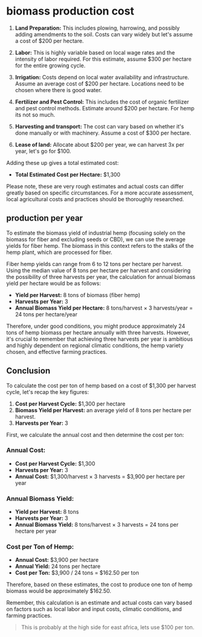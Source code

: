 

# biomass production cost

1. **Land Preparation:** This includes plowing, harrowing, and possibly adding amendments to the soil. Costs can vary widely but let's assume a cost of $200 per hectare.

2. **Labor:** This is highly variable based on local wage rates and the intensity of labor required. For this estimate, assume $300 per hectare for the entire growing cycle.

3. **Irrigation:** Costs depend on local water availability and infrastructure. Assume an average cost of $200 per hectare. Locations need to be chosen where there is good water.

4. **Fertilizer and Pest Control:** This includes the cost of organic fertilizer and pest control methods. Estimate around $200 per hectare. For hemp its not so much.

5. **Harvesting and transport:** The cost can vary based on whether it's done manually or with machinery. Assume a cost of $300 per hectare.

6. **Lease of land:** Allocate about $200 per year, we can harvest 3x per year, let's go for $100.

Adding these up gives a total estimated cost:

- **Total Estimated Cost per Hectare:** $1,300

Please note, these are very rough estimates and actual costs can differ greatly based on specific circumstances. For a more accurate assessment, local agricultural costs and practices should be thoroughly researched.

## production per year

To estimate the biomass yield of industrial hemp (focusing solely on the biomass for fiber and excluding seeds or CBD), we can use the average yields for fiber hemp. The biomass in this context refers to the stalks of the hemp plant, which are processed for fiber.

Fiber hemp yields can range from 6 to 12 tons per hectare per harvest. Using the median value of 8 tons per hectare per harvest and considering the possibility of three harvests per year, the calculation for annual biomass yield per hectare would be as follows:

- **Yield per Harvest:** 8 tons of biomass (fiber hemp)
- **Harvests per Year:** 3
- **Annual Biomass Yield per Hectare:** 8 tons/harvest × 3 harvests/year = 24 tons per hectare/year

Therefore, under good conditions, you might produce approximately 24 tons of hemp biomass per hectare annually with three harvests. However, it's crucial to remember that achieving three harvests per year is ambitious and highly dependent on regional climatic conditions, the hemp variety chosen, and effective farming practices.


## Conclusion

To calculate the cost per ton of hemp based on a cost of $1,300 per harvest cycle, let's recap the key figures:

1. **Cost per Harvest Cycle:** $1,300 per hectare
2. **Biomass Yield per Harvest:** an average yield of 8 tons per hectare per harvest.
3. **Harvests per Year:** 3

First, we calculate the annual cost and then determine the cost per ton:

### Annual Cost:
- **Cost per Harvest Cycle:** $1,300
- **Harvests per Year:** 3
- **Annual Cost:** $1,300/harvest × 3 harvests = $3,900 per hectare per year

### Annual Biomass Yield:
- **Yield per Harvest:** 8 tons
- **Harvests per Year:** 3
- **Annual Biomass Yield:** 8 tons/harvest × 3 harvests = 24 tons per hectare per year

### Cost per Ton of Hemp:
- **Annual Cost:** $3,900 per hectare
- **Annual Yield:** 24 tons per hectare
- **Cost per Ton:** $3,900 / 24 tons = $162.50 per ton

Therefore, based on these estimates, the cost to produce one ton of hemp biomass would be approximately $162.50. 

Remember, this calculation is an estimate and actual costs can vary based on factors such as local labor and input costs, climatic conditions, and farming practices.

> This is probably at the high side for east africa, lets use $100 per ton.

